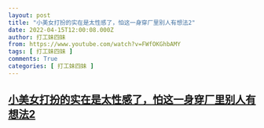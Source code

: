```yaml
---
layout: post
title: "小美女打扮的实在是太性感了，怕这一身穿厂里别人有想法2"
date: 2022-04-15T12:00:08.000Z
author: 打工妹四妹
from: https://www.youtube.com/watch?v=FWfOKGhbAMY
tags: [ 打工妹四妹 ]
comments: True
categories: [ 打工妹四妹 ]
---
```

<!--1650024008000-->
[小美女打扮的实在是太性感了，怕这一身穿厂里别人有想法2](https://www.youtube.com/watch?v=FWfOKGhbAMY)
------

<div>

</div>
